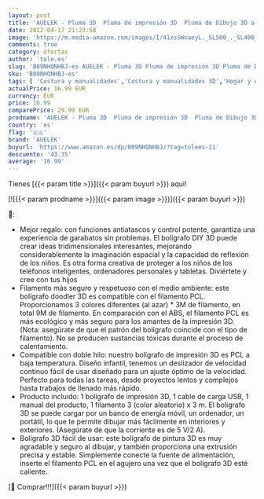 ```yaml
---
layout: post
title: 'AUELEK - Pluma 3D  Pluma de impresión 3D  Pluma de Dibujo 3D a Baja Temperatura  Bolígrafo 3D Filamento PCL  3 Colores 9 m  Regalo para los Amantes de la grafía  Artesanía  Naranja'
date: 2022-04-17 21:23:58
image: 'https://m.media-amazon.com/images/I/41xsSWvaeyL._SL500_._SL400_.jpg'
comments: true
category: ofertas
author: 'tole.es'
slug: 'B09NHQNHBJ-es AUELEK - Pluma 3D Pluma de impresión 3D Pluma de Dibujo 3D...'
sku: 'B09NHQNHBJ-es'
tags: [ 'Costura y manualidades','Costura y manualidades 3D','Hogar y cocina','Plumas para impresión 3D','auelek','bolígrafo','🇪🇸', ]
actualPrice: 16.99 EUR
currency: EUR
price: 16.99
comparePrice: 29.99 EUR
prodname: 'AUELEK - Pluma 3D  Pluma de impresión 3D  Pluma de Dibujo 3D a Baja Temperatura  Bolígrafo 3D Filamento PCL  3 Colores 9 m  Regalo para los Amantes de la grafía  Artesanía  Naranja'
country: 'es'
flag: '🇪🇸'
brand: 'AUELEK'
buyurl: 'https://www.amazon.es/dp/B09NHQNHBJ/?tag=tolees-21'
descuento: '43.35'
average: '16.99'
---
```


Tienes [{{< param title >}}]({{< param buyurl >}}) aqui!

[![{{< param prodname >}}]({{< param image >}})]({{< param buyurl >}})

🔎:

- Mejor regalo: con funciones antiatascos y control potente, garantiza una experiencia de garabatos sin problemas. El bolígrafo DIY 3D puede crear ideas tridimensionales interesantes, mejorando considerablemente la imaginación espacial y la capacidad de reflexión de los niños. Es otra forma creativa de proteger a los niños de los teléfonos inteligentes, ordenadores personales y tabletas. Diviértete y cree con tus hijos
- Filamento más seguro y respetuoso con el medio ambiente: este bolígrafo doodler 3D es compatible con el filamento PCL. Proporcionamos 3 colores diferentes (al azar) * 3M de filamento, en total 9M de filamento. En comparación con el ABS, el filamento PCL es más ecológico y más seguro para los amantes de la impresión 3D. (Nota: asegúrate de que el patrón del bolígrafo coincide con el tipo de filamento). No se producen sustancias tóxicas durante el proceso de calentamiento.
- Compatible con doble hilo: nuestro bolígrafo de impresión 3D es PCL a baja temperatura. Diseño infantil, tenemos un deslizador de velocidad continuo fácil de usar diseñado para un ajuste óptimo de la velocidad. Perfecto para todas las tareas, desde proyectos lentos y complejos hasta trabajos de llenado más rápido.
- Producto incluido: 1 bolígrafo de impresión 3D, 1 cable de carga USB, 1 manual del producto, 1 filamento 3 (color aleatorio) x 3 m. El bolígrafo 3D se puede cargar por un banco de energía móvil, un ordenador, un portátil, lo que te permite dibujar más fácilmente en interiores y exteriores. (Asegúrate de que la corriente es de 5 V/2 A).
- Bolígrafo 3D fácil de usar: este bolígrafo de pintura 3D es muy agradable y seguro al dibujar, y también proporciona una extrusión precisa y estable. Simplemente conecte la fuente de alimentación, inserte el filamento PCL en el agujero una vez que el bolígrafo 3D esté caliente.

[🛒 Comprar!!!]({{< param buyurl >}})
